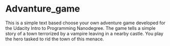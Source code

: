 # Advanture_game
This is a simple text based choose your own adventure game developed for the Udacity Intro to Programming Nanodegree. The game tells a simple story of a town terrorized by a vampire leaving in a nearby castle. You play the hero tasked to rid the town of this menace.
